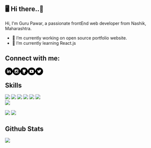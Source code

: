 ## 🖥 Hi there..👋

Hi, I'm Guru Pawar, a passionate frontEnd web developer from Nashik, Maharashtra.

- 🔭 I’m currently working on open source portfolio website.
- 🌱 I’m currently learning React.js

## Connect with me:

   <a href="https://www.linkedin.com/in/gurusheshp/">
  <img align="left" alt="Guru Pawar| Linkedin" width="25px" src="https://raw.githubusercontent.com/gurupawar/gurupawar/master/assets/icons/linkedin.svg" />
  </a>
  <a href="https://www.instagram.com/">
  <img align="left" alt="Guru Pawar| Instagram" width="25px" src="https://raw.githubusercontent.com/gurupawar/gurupawar/master/assets/icons/instagram.svg" />
  </a>
   <a href="https://github.com/gurupawar">
  <img align="left" alt="Guru Pawar| Github" width="25px" src="https://raw.githubusercontent.com/gurupawar/gurupawar/master/assets/icons/github.svg" />
  </a>
  <a href="https://www.youtube.com/channel/UC_49i7nFW4h3oEY2EPU467w">
  <img align="left" alt="Guru Pawar| Youtube" width="25px" src="https://raw.githubusercontent.com/gurupawar/gurupawar/master/assets/icons/youtube.svg" />
  </a>
  <a href="https://twitter.com/yep_its_guru">
  <img align="left" alt="Guru Pawar| Twitter" width="25px" src="https://raw.githubusercontent.com/gurupawar/gurupawar/master/assets/icons/twitter.svg" />
  </a>

  <br/>

## Skills

<img src="https://img.shields.io/badge/HTML5-ff7851" /> <img src="https://img.shields.io/badge/CSS3-44b2fb" /> <img src="https://img.shields.io/badge/JavaScript -ffc742" /> <img src="https://img.shields.io/badge/Bootstrap -563d7c" />
<img src="https://img.shields.io/badge/Vue -41b883" />
<img src="https://img.shields.io/badge/SCSS -FF0000" />  
<img src="https://img.shields.io/badge/Tailwind CSS -1cc4b4" />

<img src="https://img.shields.io/badge/Illustrator -ff7b19" /> <img src="https://img.shields.io/badge/Photoshop -30a8fe" />

## Github Stats

<img src="https://github-readme-stats.vercel.app/api?username=gurupawar&&show_icons=true&theme=graywhite">
